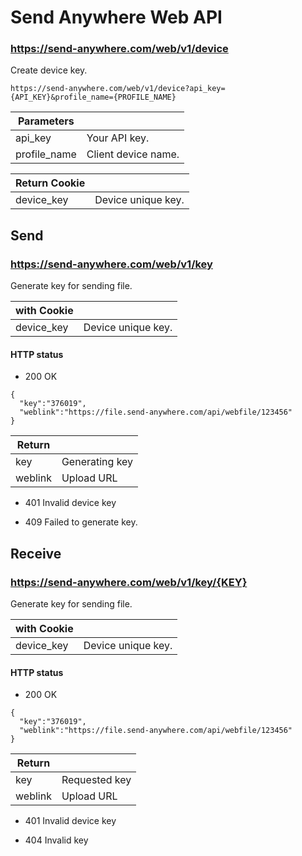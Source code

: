Send Anywhere Web API
===

### https://send-anywhere.com/web/v1/device
Create device key.

```
https://send-anywhere.com/web/v1/device?api_key={API_KEY}&profile_name={PROFILE_NAME}
```
Parameters   |                     |
-------------|---------------------|
api_key      | Your API key.       |
profile_name | Client device name. |

Return Cookie |                    |
--------------|--------------------|
device_key    | Device unique key. |

Send
---
### https://send-anywhere.com/web/v1/key
Generate key for sending file.

with Cookie|                |
-----------|----------------|
device_key | Device unique key. |

#### HTTP status
* 200
OK
```
{
  "key":"376019",
  "weblink":"https://file.send-anywhere.com/api/webfile/123456"
}
```
Return  |                |
--------|----------------|
key     | Generating key |
weblink | Upload URL     |

* 401
Invalid device key

* 409
Failed to generate key.

Receive
---
### https://send-anywhere.com/web/v1/key/{KEY}
Generate key for sending file.

with Cookie|                |
-----------|----------------|
device_key | Device unique key. |

#### HTTP status
* 200
OK
```
{
  "key":"376019",
  "weblink":"https://file.send-anywhere.com/api/webfile/123456"
}
```
Return  |                |
--------|----------------|
key     | Requested key  |
weblink | Upload URL     |

* 401
Invalid device key

* 404
Invalid key
